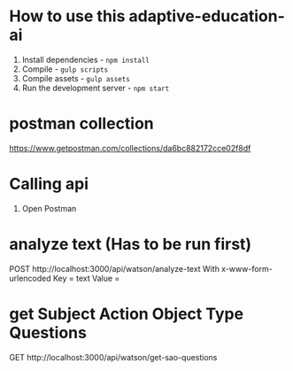 # How to use this adaptive-education-ai
1. Install dependencies - `npm install`
2. Compile - `gulp scripts`
3. Compile assets - `gulp assets`
4. Run the development server - `npm start`

# postman collection
https://www.getpostman.com/collections/da6bc882172cce02f8df

# Calling api
1. Open Postman

# analyze text (Has to be run first)
POST http://localhost:3000/api/watson/analyze-text
With x-www-form-urlencoded
Key = text
Value = <paragraph>

# get Subject Action Object Type Questions
GET http://localhost:3000/api/watson/get-sao-questions

